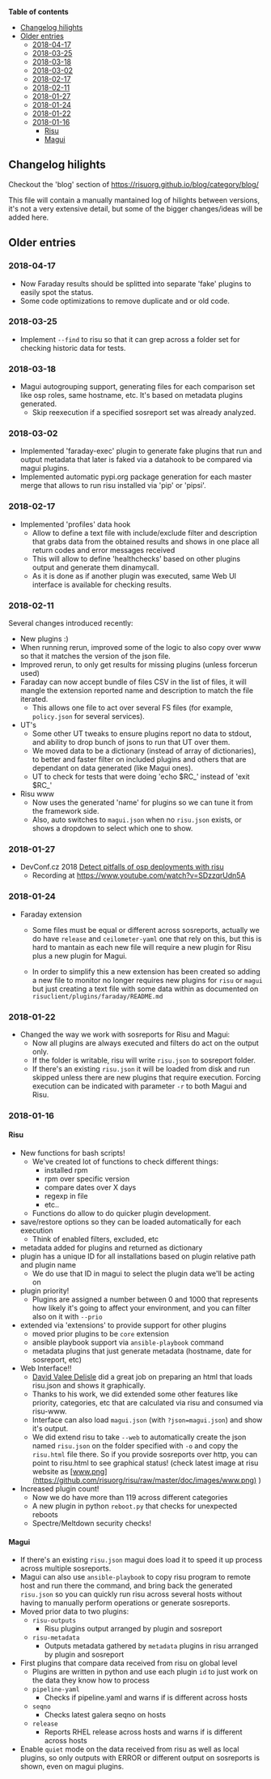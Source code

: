 **Table of contents**

<!-- TOC depthFrom:1 insertAnchor:false orderedList:false -->

- [Changelog hilights](#changelog-hilights)
- [Older entries](#older-entries)
  - [2018-04-17](#2018-04-17)
  - [2018-03-25](#2018-03-25)
  - [2018-03-18](#2018-03-18)
  - [2018-03-02](#2018-03-02)
  - [2018-02-17](#2018-02-17)
  - [2018-02-11](#2018-02-11)
  - [2018-01-27](#2018-01-27)
  - [2018-01-24](#2018-01-24)
  - [2018-01-22](#2018-01-22)
  - [2018-01-16](#2018-01-16)
    - [Risu](#risu)
    - [Magui](#magui)

<!-- /TOC -->

## Changelog hilights

Checkout the 'blog' section of <https://risuorg.github.io/blog/category/blog/>

This file will contain a manually mantained log of hilights between versions, it's not a very extensive detail, but some of the bigger changes/ideas will be added here.

## Older entries

### 2018-04-17

- Now Faraday results should be splitted into separate 'fake' plugins to easily spot the status.
- Some code optimizations to remove duplicate and or old code.

### 2018-03-25

- Implement `--find` to risu so that it can grep across a folder set for checking historic data for tests.

### 2018-03-18

- Magui autogrouping support, generating files for each comparison set like osp roles, same hostname, etc. It's based on metadata plugins generated.
  - Skip reexecution if a specified sosreport set was already analyzed.

### 2018-03-02

- Implemented 'faraday-exec' plugin to generate fake plugins that run and output metadata that later is faked via a datahook to be compared via magui plugins.
- Implemented automatic pypi.org package generation for each master merge that allows to run risu installed via 'pip' or 'pipsi'.

### 2018-02-17

- Implemented 'profiles' data hook
  - Allow to define a text file with include/exclude filter and description that grabs data from the obtained results and shows in one place all return codes and error messages received
  - This will allow to define 'healthchecks' based on other plugins output and generate them dinamycall.
  - As it is done as if another plugin was executed, same Web UI interface is available for checking results.

### 2018-02-11

Several changes introduced recently:

- New plugins :)
- When running rerun, improved some of the logic to also copy over www so that it matches the version of the json file.
- Improved rerun, to only get results for missing plugins (unless forcerun used)
- Faraday can now accept bundle of files CSV in the list of files, it will mangle the extension reported name and description to match the file iterated.
  - This allows one file to act over several FS files (for example, `policy.json` for several services).
- UT's
  - Some other UT tweaks to ensure plugins report no data to stdout, and ability to drop bunch of jsons to run that UT over them.
  - We moved data to be a dictionary (instead of array of dictionaries), to better and faster filter on included plugins and others that are dependant on data generated (like Magui ones).
  - UT to check for tests that were doing 'echo $RC_' instead of 'exit $RC\_'
- Risu www
  - Now uses the generated 'name' for plugins so we can tune it from the framework side.
  - Also, auto switches to `magui.json` when no `risu.json` exists, or shows a dropdown to select which one to show.

### 2018-01-27

- DevConf.cz 2018 [Detect pitfalls of osp deployments with risu](https://devconfcz2018.sched.com/event/DJXG/detect-pitfalls-of-osp-deployments-with-risu)
  - Recording at <https://www.youtube.com/watch?v=SDzzqrUdn5A>

### 2018-01-24

- Faraday extension

  - Some files must be equal or different across sosreports, actually we do have `release` and `ceilometer-yaml` one that rely on this, but this is hard to mantain as each new file will require a new plugin for Risu plus a new plugin for Magui.

  - In order to simplify this a new extension has been created so adding a new file to monitor no longer requires new plugins for `risu` or `magui` but just creating a text file with some data within as documented on `risuclient/plugins/faraday/README.md`

### 2018-01-22

- Changed the way we work with sosreports for Risu and Magui:
  - Now all plugins are always executed and filters do act on the output only.
  - If the folder is writable, risu will write `risu.json` to sosreport folder.
  - If there's an existing `risu.json` it will be loaded from disk and run skipped unless there are new plugins that require execution. Forcing execution can be indicated with parameter `-r` to both Magui and Risu.

### 2018-01-16

#### Risu

- New functions for bash scripts!
  - We've created lot of functions to check different things:
    - installed rpm
    - rpm over specific version
    - compare dates over X days
    - regexp in file
    - etc..
  - Functions do allow to do quicker plugin development.
- save/restore options so they can be loaded automatically for each execution
  - Think of enabled filters, excluded, etc
- metadata added for plugins and returned as dictionary
- plugin has a unique ID for all installations based on plugin relative path and plugin name
  - We do use that ID in magui to select the plugin data we'll be acting on
- plugin priority!
  - Plugins are assigned a number between 0 and 1000 that represents how likely it's going to affect your environment, and you can filter also on it with `--prio`
- extended via 'extensions' to provide support for other plugins
  - moved prior plugins to be `core` extension
  - ansible playbook support via `ansible-playbook` command
  - metadata plugins that just generate metadata (hostname, date for sosreport, etc)
- Web Interface!!
  - [David Valee Delisle](https://valleedelisle.com/) did a great job on preparing an html that loads risu.json and shows it graphically.
  - Thanks to his work, we did extended some other features like priority, categories, etc that are calculated via risu and consumed via risu-www.
  - Interface can also load `magui.json` (with `?json=magui.json`) and show it's output.
  - We did extend risu to take `--web` to automatically create the json named `risu.json` on the folder specified with `-o` and copy the `risu.html` file there. So if you provide sosreports over http, you can point to risu.html to see graphical status! (check latest image at risu website as [www.png](https://github.com/risuorg/risu/raw/master/doc/images/www.png) )
- Increased plugin count!
  - Now we do have more than 119 across different categories
  - A new plugin in python `reboot.py` that checks for unexpected reboots
  - Spectre/Meltdown security checks!

#### Magui

- If there's an existing `risu.json` magui does load it to speed it up process across multiple sosreports.
- Magui can also use `ansible-playbook` to copy risu program to remote host and run there the command, and bring back the generated `risu.json` so you can quickly run risu across several hosts without having to manually perform operations or generate sosreports.
- Moved prior data to two plugins:
  - `risu-outputs`
    - Risu plugins output arranged by plugin and sosreport
  - `risu-metadata`
    - Outputs metadata gathered by `metadata` plugins in risu arranged by plugin and sosreport
- First plugins that compare data received from risu on global level
  - Plugins are written in python and use each plugin `id` to just work on the data they know how to process
  - `pipeline-yaml`
    - Checks if pipeline.yaml and warns if is different across hosts
  - `seqno`
    - Checks latest galera seqno on hosts
  - `release`
    - Reports RHEL release across hosts and warns if is different across hosts
- Enable `quiet` mode on the data received from risu as well as local plugins, so only outputs with ERROR or different output on sosreports is shown, even on magui plugins.
